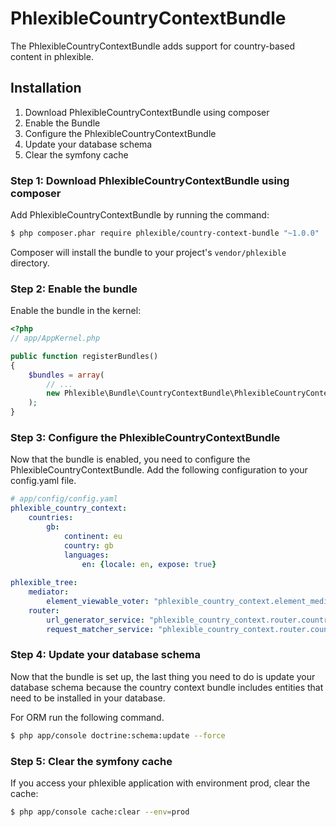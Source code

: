 PhlexibleCountryContextBundle
=============================

The PhlexibleCountryContextBundle adds support for country-based content in phlexible.

Installation
------------

1. Download PhlexibleCountryContextBundle using composer
2. Enable the Bundle
3. Configure the PhlexibleCountryContextBundle
4. Update your database schema
5. Clear the symfony cache

### Step 1: Download PhlexibleCountryContextBundle using composer

Add PhlexibleCountryContextBundle by running the command:

``` bash
$ php composer.phar require phlexible/country-context-bundle "~1.0.0"
```

Composer will install the bundle to your project's `vendor/phlexible` directory.

### Step 2: Enable the bundle

Enable the bundle in the kernel:

``` php
<?php
// app/AppKernel.php

public function registerBundles()
{
    $bundles = array(
        // ...
        new Phlexible\Bundle\CountryContextBundle\PhlexibleCountryContextBundle(),
    );
}
```

### Step 3: Configure the PhlexibleCountryContextBundle

Now that the bundle is enabled, you need to configure the PhlexibleCountryContextBundle.
Add the following configuration to your config.yaml file.

``` yaml
# app/config/config.yaml
phlexible_country_context:
    countries:
        gb:
            continent: eu
            country: gb
            languages:
                en: {locale: en, expose: true}
                
phlexible_tree:
    mediator:
        element_viewable_voter: "phlexible_country_context.element_mediator.country_aware_viewable_voter"
    router:
        url_generator_service: "phlexible_country_context.router.country_aware_url_generator"
        request_matcher_service: "phlexible_country_context.router.country_aware_request_matcher"
```

### Step 4: Update your database schema

Now that the bundle is set up, the last thing you need to do is update your database schema because the country context bundle includes entities that need to be installed in your database.

For ORM run the following command.

``` bash
$ php app/console doctrine:schema:update --force
```

### Step 5: Clear the symfony cache

If you access your phlexible application with environment prod, clear the cache:

``` bash
$ php app/console cache:clear --env=prod
```
